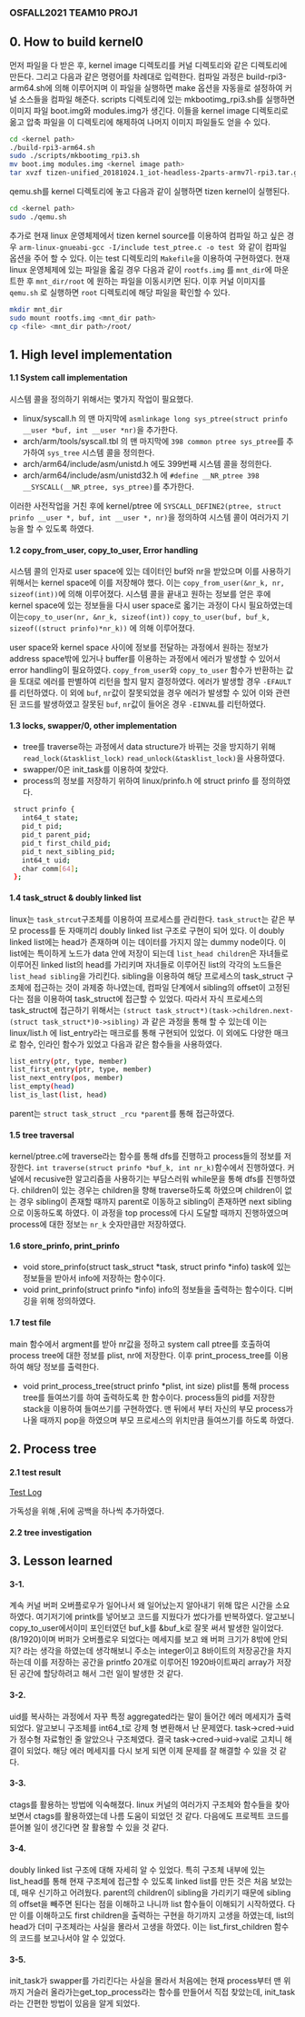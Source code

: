 ### OSFALL2021 TEAM10 PROJ1


## 0. How to build kernel0
먼저 파일을 다 받은 후, kernel image 디렉토리를 커널 디렉토리와 같은 디렉토리에 만든다. 그리고 다음과 같은 명령어를 차례대로 입력한다. 컴파일 과정은 build-rpi3-arm64.sh에 의해 이루어지며 이 파일을 실행하면 make 옵션을 자동을로 설정하여 커널 소스들을 컴파일 해준다. scripts 디렉토리에 있는 mkbootimg_rpi3.sh를 실행하면 이미지 파일 boot.img와 modules.img가 생긴다. 이들을 kernel image 디렉토리로 옮고 압축 파일을 이 디렉토리에 해제하여 나머지 이미지 파일들도 얻을 수 있다.
```bash
cd <kernel path>
./build-rpi3-arm64.sh
sudo ./scripts/mkbootimg_rpi3.sh
mv boot.img modules.img <kernel image path>
tar xvzf tizen-unified_20181024.1_iot-headless-2parts-armv7l-rpi3.tar.gz -C <kernel image path>
```
qemu.sh를 kernel 디렉토리에 놓고 다음과 같이 실행하면 tizen kernel이 실행된다.
```bash
cd <kernel path>
sudo ./qemu.sh
```
추가로 현재 linux 운영체제에서 tizen kernel source를 이용하여 컴파일 하고 싶은 경우 `arm-linux-gnueabi-gcc -I/include test_ptree.c -o test
`와 같이 컴파일 옵션을 주어 할 수 있다. 이는 test 디렉토리의 `Makefile`을 이용하여 구현하였다. 현재 linux 운영체제에 있는 파일을 옯길 경우 다음과 같이 `rootfs.img` 를 `mnt_dir`에 마운트한 후 `mnt_dir/root` 에 원하는 파일을 이동시키면 된다. 이후 커널 이미지를 `qemu.sh` 로 실행하면 `root` 디렉토리에 해당 파일을 확인할 수 있다.
```bash
mkdir mnt_dir
sudo mount rootfs.img <mnt_dir path>
cp <file> <mnt_dir path>/root/
```


## 1. High level implementation
#### 1.1 System call implementation
시스템 콜을 정의하기 위해서는 몇가지 작업이 필요했다.
* linux/syscall.h 의 맨 마지막에 `asmlinkage long sys_ptree(struct prinfo __user *buf, int __user *nr)`을 추가한다.
* arch/arm/tools/syscall.tbl 의 맨 마지막에 `398 common ptree sys_ptree`를 추가하여 `sys_tree` 시스템 콜을 정의한다.
* arch/arm64/include/asm/unistd.h 에도 399번째 시스템 콜을 정의한다.
* arch/arm64/include/asm/unistd32.h 에 `#define __NR_ptree 398   __SYSCALL(__NR_ptree, sys_ptree)`를 추가한다.

이러한 사전작업을 거친 후에 kernel/ptree 에 `SYSCALL_DEFINE2(ptree, struct prinfo __user *, buf, int __user *, nr)`을 정의하여 시스템 콜이 여러가지 기능을 할 수 있도록 하였다.

#### 1.2 copy_from_user, copy_to_user, Error handling
시스템 콜의 인자로 user space에 있는 데이터인 buf와 nr을 받았으며 이를 사용하기 위해서는 kernel space에 이를 저장해야 했다. 이는 `copy_from_user(&nr_k, nr, sizeof(int))`에 의해 이루어졌다. 시스템 콜을 끝내고 원하는 정보를 얻은 후에 kernel space에 있는 정보들을 다시 user space로 옯기는 과정이 다시 필요하였는데  이는`copy_to_user(nr, &nr_k, sizeof(int))` `copy_to_user(buf, buf_k, sizeof((struct prinfo)*nr_k))` 에 의해 이루어졌다.

user space와 kernel space 사이에 정보를 전달하는 과정에서 원하는 정보가 address space밖에 있거나 buffer를 이용하는 과정에서 에러가 발생할 수 있어서 error handling이 필요하였다. `copy_from_user`와 `copy_to_user` 함수가 반환하는 값을 토대로 에러를 판별하여 리턴을 할지 말지 결정하였다. 에러가 발생할 경우 `-EFAULT`를 리턴하였다.
이 외에 `buf`, `nr`값이 잘못되었을 경우 에러가 발생할 수 있어 이와 관련된 코드를 발생하였고 잘못된 `buf`, `nr`값이 들어온 경우 `-EINVAL`를 리턴하였다.

#### 1.3 locks, swapper/0, other implementation
* tree를 traverse하는 과정에서 data structure가 바뀌는 것을 방지하기 위해 `read_lock(&tasklist_lock)` `read_unlock(&tasklist_lock)`을 사용하였다.
* swapper/0은 init_task를 이용하여 찾았다.
* process의 정보를 저장하기 위하여 linux/prinfo.h 에 struct prinfo 를 정의하였다.
``` bash
 struct prinfo {
   int64_t state;
   pid_t pid;
   pid_t parent_pid;
   pid_t first_child_pid;
   pid_t next_sibling_pid;
   int64_t uid;
   char comm[64];
 };
```

#### 1.4 task_struct & doubly linked list
linux는 `task_strcut`구조체를 이용하여 프로세스를 관리한다. `task_struct`는 같은 부모 process를 둔 자매끼리 doubly linked list 구조로 구현이 되어 있다. 이 doubly linked list에는 head가 존재하며 이는 데이터를 가지지 않는 dummy node이다. 이 list에는 특이하게 노드가 data 안에 저장이 되는데 `list_head children`은 자녀들로 이루어진 linked list의 head를 가리키며 자녀들로 이루어진 list의 각각의 노드들은 `list_head sibling`을 가리킨다. sibling을 이용하여 해당 프로세스의 task_struct 구조체에 접근하는 것이 과제중 하나였는데, 컴파일 단계에서 sibling의 offset이 고정된다는 점을 이용하여 task_struct에 접근할 수 있었다. 따라서 자식 프로세스의 task_struct에 접근하기 위해서는 `(struct task_struct*)(task->children.next-(struct task_struct*)0->sibling)` 과 같은 과정을 통해 할 수 있는데 이는 linux/list.h 에 list_entry라는 매크로를 통해 구현되어 있었다. 이 외에도 다양한 매크로 함수, 인라인 함수가 있었고 다음과 같은 함수들을 사용하였다.
```bash
list_entry(ptr, type, member)
list_first_entry(ptr, type, member)
list_next_entry(pos, member)
list_empty(head)
list_is_last(list, head)
```
parent는 `struct task_struct _rcu *parent`를 통해 접근하였다.

#### 1.5 tree traversal
kernel/ptree.c에 traverse라는 함수를 통해 dfs를 진행하고 process들의 정보를 저장한다.
`int traverse(struct prinfo *buf_k, int nr_k)`함수에서 진행하였다.
 커널에서 recusive한 알고리즘을 사용하기는 부담스러워 while문을 통해 dfs를 진행하였다.
 children이 있는 경우는 children을 향해 traverse하도록 하였으며
 children이 없는 경우 sibling이 존재할 때까지 parent로 이동하고 sibling이 존재하면 next sibling으로 이동하도록 하였다.
 이 과정을 top process에 다시 도달할 때까지 진행하였으며 process에 대한 정보는 `nr_k` 숫자만큼만 저장하였다.

#### 1.6 store_prinfo, print_prinfo
* void store_prinfo(struct task_struct *task, struct prinfo *info)
 task에 있는 정보들을 받아서 info에 저장하는 함수이다.
* void print_prinfo(struct prinfo *info)
  info의 정보들을 출력하는 함수이다. 디버깅을 위해 정의하였다.
 
#### 1.7 test file
 main 함수에서 argment를 받아 nr값을 정하고 system call ptree를 호출하여 process tree에 대한 정보를 plist, nr에 저장한다. 이후 print_process_tree를 이용하여 해당 정보를 출력한다.
* void print_process_tree(struct prinfo *plist, int size)
 plist를 통해 process tree를 들여쓰기를 하여 출력하도록 한 함수이다. process들의 pid를 저장한 stack을 이용하여 들여쓰기를 구현하였다. 맨 뒤에서 부터 자신의 부모 process가 나올 때까지 pop을 하였으며 부모 프로세스의 위치만큼 들여쓰기를 하도록 하였다.
 

## 2. Process tree
#### 2.1 test result
[Test Log](proj1log.txt) 

가독성을 위해 ,뒤에 공백을 하나씩 추가하였다.

#### 2.2 tree investigation



## 3. Lesson learned
#### 3-1. 
계속 커널 버퍼 오버플로우가 일어나서 왜 일어났는지 알아내기 위해 많은 시간을 소요하였다. 여기저기에 printk를 넣어보고 코드를 지웠다가 썼다가를 반복하였다. 알고보니 copy_to_user에서이미 포인터였던 buf_k를 &buf_k로 잘못 써서 발생한 일이었다. (8/1920)이며 버퍼가 오버플로우 되었다는 메세지를 보고 왜 버퍼 크기가 8밖에 안되지? 라는 생각을 하였는데 생각해보니 주소는 integer이고 8바이트의 저장공간을 차지하는데 이를 저장하는 공간을 printfo 20개로 이루어진 1920바이트짜리 array가 저장된 공간에 할당하려고 해서 그런 일이 발생한 것 같다.
#### 3-2. 
uid를 복사하는 과정에서 자꾸 특정 aggregated라는 말이 들어간 에러 메세지가 출력되었다. 알고보니 구조체를 int64_t로 강제 형 변환해서 난 문제였다. task->cred->uid가 정수형 자료형인 줄 알았으나 구조체였다. 결국 task->cred->uid->val로 고치니 해결이 되었다. 해당 에러 메세지를 다시 보게 되면 이제 문제를 잘 해결할 수 있을 것 같다.
#### 3-3. 
ctags를 활용하는 방법에 익숙해졌다. linux 커널의 여러가지 구조체와 함수들을 찾아보면서 ctags를 활용하였는데 나름 도움이 되었던 것 같다. 다음에도 프로젝트 코드를 뜯어볼 일이 생긴다면 잘 활용할 수 있을 것 같다.
#### 3-4. 
doubly linked list 구조에 대해 자세히 알 수 있었다. 특히 구조체 내부에 있는 list_head를 통해 현재 구조체에 접근할 수 있도록 linked list를 만든 것은 처음 보았는데, 매우 신기하고 어려웠다. parent의 children이 sibling을 가리키기 때문에 sibling의 offset을 빼주면 된다는 점을 이해하고 나니까 list 함수들이 이해되기 시작하였다. 다만 이를 이해하고도 first children을 출력하는 구현을 하기까지 고생을 하였는데, list의 head가 더미 구조체라는 사실을 몰라서 고생을 하였다. 이는 list_first_children 함수의 코드를 보고나서야 알 수 있었다.    
#### 3-5.
init_task가 swapper를 가리킨다는 사실을 몰라서 처음에는 현재 process부터 맨 위까지 거슬러 올라가는get_top_process라는 함수를 만들어서 직접 찾았는데, init_task라는 간편한 방법이 있음을 알게 되었다.



